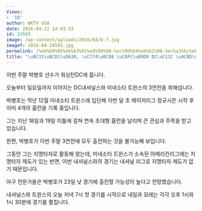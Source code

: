 ```yaml
---
Views:
- '10'
author: WKTV USA
date: 2016-04-22 14:03:33
id: 24593
image: /wp-content/uploads/2016/04/b-7.jpg
imagef: 2016-04-24593.jpg
permalink: /%eb%b0%95%eb%b3%91%ed%98%b8-%ec%9d%b4%eb%b2%88-%ec%a3%bc%eb%a7%90-dc%ec%84%9c-%ea%b2%bd%ea%b8%b0/
title: "\uBC15\uBCD1\uD638, \uC774\uBC88 \uC8FC\uB9D0 DC\uC11C \uACBD\uAE30"
---
```


이번 주말 박병호 선수가 워싱턴DC에 옵니다.

오늘부터 일요일까지 이어지는 DC내셔널스와 미네소타 트윈스의 3연전을 위해섭니다.

박병호는 작년 12월 미네소타 트윈스에 입단해 이번 달 초 메이저리그 정규시즌 시작 후 이미 4개의 홈런을 기록 중입니다.

그는 지난 18일과 19일 이틀에 걸쳐 연속 초대형 홈런을 날리며 큰 관심과 주목을 받고 있습니다.

한편, 박병호가 이번 주말 3연전에 모두 출전하는 것을 불가능해 보입니다.

그동안 그는 지명타자로 활동해 왔는데, 미네소타 트윈스가 소속된 아메리칸리그에는 지명타자 제도가 있는 반면, 이번 내셔널스와의 경기는 내셔널 리그로 지명타자 제도가 없기 때문입니다.

야구 전문가들은 박병호가 23일 낮 경기에 출전할 가능성이 높다고 전망했습니다.

내셔널스와 트윈스의 오늘 저녁 7시 첫 경기를 시작으로 내일과 모레는 각각 오후 1시와 1시 30분에 경기를 펼칩니다.